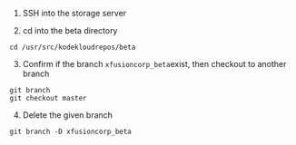 1. SSH into the storage server

2. cd into the beta directory
```
cd /usr/src/kodekloudrepos/beta
```

3. Confirm if the branch `xfusioncorp_beta`exist, then checkout to another branch
```
git branch
git checkout master
```

4. Delete the given branch
```
git branch -D xfusioncorp_beta
```